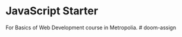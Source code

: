 # JavaScript Starter

For Basics of Web Development course in Metropolia.
#   d o o m - a s s i g n  
 